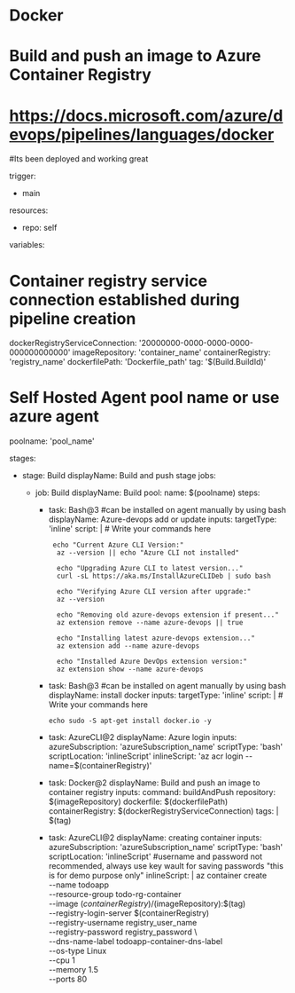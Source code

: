 # Docker
# Build and push an image to Azure Container Registry
# https://docs.microsoft.com/azure/devops/pipelines/languages/docker

#Its been deployed and working great

trigger:
- main

resources:
- repo: self

variables:
  # Container registry service connection established during pipeline creation
  
  dockerRegistryServiceConnection: '20000000-0000-0000-0000-000000000000'
  imageRepository: 'container_name'
  containerRegistry: 'registry_name'
  dockerfilePath: 'Dockerfile_path'
  tag: '$(Build.BuildId)'

  # Self Hosted Agent pool name or use azure agent
  poolname: 'pool_name'

stages:
- stage: Build
  displayName: Build and push stage
  jobs:
  - job: Build
    displayName: Build
    pool:
      name: $(poolname)
    steps:

    - task: Bash@3              #can be installed on agent manually by using bash
      displayName: Azure-devops add or update
      inputs:
        targetType: 'inline'
        script: |
          # Write your commands here
          
           echo "Current Azure CLI Version:"
            az --version || echo "Azure CLI not installed"

            echo "Upgrading Azure CLI to latest version..."
            curl -sL https://aka.ms/InstallAzureCLIDeb | sudo bash

            echo "Verifying Azure CLI version after upgrade:"
            az --version

            echo "Removing old azure-devops extension if present..."
            az extension remove --name azure-devops || true

            echo "Installing latest azure-devops extension..."
            az extension add --name azure-devops

            echo "Installed Azure DevOps extension version:"
            az extension show --name azure-devops
            
    - task: Bash@3                       #can be installed on agent manually by using bash
      displayName: install docker
      inputs:
        targetType: 'inline'
        script: |
          # Write your commands here
          
          echo sudo -S apt-get install docker.io -y
    
    - task: AzureCLI@2
      displayName: Azure login
      inputs:
        azureSubscription: 'azureSubscription_name'
        scriptType: 'bash'
        scriptLocation: 'inlineScript'
        inlineScript: 'az acr login --name=$(containerRegistry)'
    - task: Docker@2
      displayName: Build and push an image to container registry
      inputs:
        command: buildAndPush
        repository: $(imageRepository)
        dockerfile: $(dockerfilePath)
        containerRegistry: $(dockerRegistryServiceConnection)
        tags: |
          $(tag)
    
    - task: AzureCLI@2
      displayName: creating container
      inputs:
        azureSubscription: 'azureSubscription_name'
        scriptType: 'bash'
        scriptLocation: 'inlineScript'        #username and password not recommended, always use key wault for saving passwords "this is for demo purpose only"
        inlineScript: |
          az container create \
                    --name todoapp \
                    --resource-group todo-rg-container \
                    --image $(containerRegistry)/$(imageRepository):$(tag) \
                    --registry-login-server $(containerRegistry) \
                    --registry-username registry_user_name \
                    --registry-password registry_password \    
                    --dns-name-label todoapp-container-dns-label \
                    --os-type Linux \
                    --cpu 1 \
                    --memory 1.5 \
                    --ports 80
